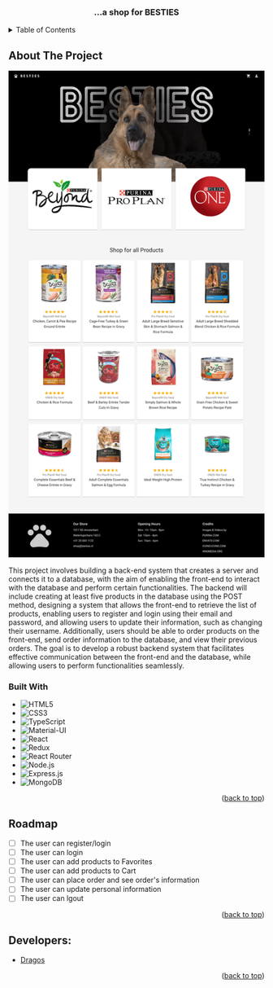 <!-- PROJECT LOGO -->
<div align="center">

<h3 align="center">...a shop for BESTIES</h3>

</div>


<!-- TABLE OF CONTENTS -->
<details>
  <summary>Table of Contents</summary>
  <ol>
    <li>
      <a href="#about-the-project">About The Project</a>
      <ul>
        <li><a href="#built-with">Built With</a></li>
      </ul>
    </li>
    <li><a href="#roadmap">Roadmap</a></li>
    <li><a href="#authors">Developers</a></li>
  </ol>
</details>



<!-- ABOUT THE PROJECT -->
## About The Project
![Screenshot](client/src/assets/besties.png)

This project involves building a back-end system that creates a server and connects it to a database, with the aim of enabling the front-end to interact with the database and perform certain functionalities. The backend will include creating at least five products in the database using the POST method, designing a system that allows the front-end to retrieve the list of products, enabling users to register and login using their email and password, and allowing users to update their information, such as changing their username. Additionally, users should be able to order products on the front-end, send order information to the database, and view their previous orders. The goal is to develop a robust backend system that facilitates effective communication between the front-end and the database, while allowing users to perform functionalities seamlessly.

### Built With

* ![HTML5][HTML5]
* ![CSS3][CSS3]
* ![TypeScript][TypeScript]
* ![Material-UI][Material-UI]
* ![React][React.js]
* ![Redux][Redux]
* ![React Router][React Router]
* ![Node.js][Node.js]
* ![Express.js][Express.js]
* ![MongoDB][MongoDB]


<p align="right">(<a href="#readme-top">back to top</a>)</p>

<!-- ROADMAP -->
## Roadmap

- [ ] The user can register/login
- [ ] The user can login
- [ ] The user can add products to Favorites
- [ ] The user can add products to Cart
- [ ] The user can place order and see order's information
- [ ] The user can update personal information
- [ ] The user can lgout

<p align="right">(<a href="#readme-top">back to top</a>)</p>

<!-- AUTHORS -->
## Developers:

* [Dragos]

<p align="right">(<a href="#readme-top">back to top</a>)</p>

<!-- MARKDOWN LINKS & IMAGES -->
<!-- https://www.markdownguide.org/basic-syntax/#reference-style-links -->
[HTML5]: https://img.shields.io/badge/HTML-239120?style=for-the-badge&logo=html5&logoColor=white
[CSS3]: https://img.shields.io/badge/CSS-239120?&style=for-the-badge&logo=css3&logoColor=white
[TypeScript]: https://img.shields.io/badge/TypeScript-007ACC?style=for-the-badge&logo=typescript&logoColor=white
[Material-UI]: https://img.shields.io/badge/Material--UI-0081CB?style=for-the-badge&logo=material-ui&logoColor=white
[React.js]: https://img.shields.io/badge/React-20232A?style=for-the-badge&logo=react&logoColor=61DAFB
[Redux]: https://img.shields.io/badge/Redux-593D88?style=for-the-badge&logo=redux&logoColor=white
[React Router]: https://img.shields.io/badge/React_Router-CA4245?style=for-the-badge&logo=react-router&logoColor=white
[Node.js]: https://img.shields.io/badge/Node.js-43853D?style=for-the-badge&logo=node.js&logoColor=white
[Express.js]: https://img.shields.io/badge/Express.js-404D59?style=for-the-badge
[MongoDB]: https://img.shields.io/badge/MongoDB-4EA94B?style=for-the-badge&logo=mongodb&logoColor=white

[Dragos]: https://github.com/hellodrvgos
